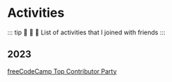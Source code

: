 # Activities

::: tip :orange_heart: :yellow_heart: :green_heart:
List of activities that I joined with friends
:::

## 2023

[freeCodeCamp Top Contributor Party](fcc-top-contributor-party.md)